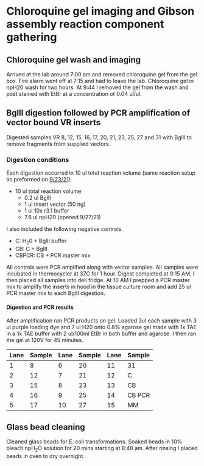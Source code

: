 # Chloroquine gel imaging and Gibson assembly reaction component gathering

## Chloroquine gel wash and imaging

Arrived at the lab around 7:00 am and removed chloroquine gel from
the gel box. Fire alarm went off at 7:15 and had to leave the lab. Chloroquine gel in npH20 wash for two hours. At 9:44 I removed the
gel from the wash and post stained with EtBr at a concentration of
0.04 ul/ul.

## BglII digestion followed by PCR amplification of vector bound VR inserts

Digested samples VR 8, 12, 15, 16, 17, 20, 21, 23, 25, 27 and 31 with BglII to
remove fragments from supplied vectors.

### Digestion conditions

Each digestion occurred in 10 ul total reaction volume (same reaction setup as
preformed on [9/23/21](41_9-23-21.md)). 

- 10 ul total reaction volume
    - 0.2 ul BglII
    - 1 ul insert vector (50 ng)
    - 1 ul 10x r3.1 buffer 
    - 7.8 ul npH20 (opened 9/27/21)

I also included the following negative controls.

- C: H<sub>2</sub>0 + BglII buffer 
- CB: C + BglII
- CBPCR: CB + PCR master mix

All controls were PCR amplified along with vector samples. All
samples were incubated in thermocycler at 37C for 1 hour. Digest completed at 9:15 AM. I then placed all samples into deli fridge. At 10 AM I prepped a PCR master mix to amplify the inserts in
hood in the tissue culture room and add 25 ul PCR master mix
to each BglII digestion.

#### Digestion and PCR results

After amplification ran PCR products on gel. Loaded 3ul each sample
with 3 ul purple loading dye and 7 ul H20 onto 0.8% agarose gel made with 1x TAE in a 1x TAE buffer with 2 ul/100ml EtBr in both
buffer and agarose. I then ran the gel at 120V for 45 minutes.

| Lane | Sample | Lane | Sample | Lane | Sample |
|------|--------|------|--------|------|--------|
| 1    | 8      | 6    | 20     | 11   | 31     |
| 2    | 12     | 7    | 21     | 12   | C      |
| 3    | 15     | 8    | 23     | 13   | CB     |
| 4    | 16     | 9    | 25     | 14   | CB PCR |
| 5    | 17     | 10   | 27     | 15   | MM     |

## Glass bead cleaning

Cleaned glass beads for E. coli transformations. Soaked beads in 10% bleach npH<sub>2</sub>O solution for 20 mins starting at 8:48 am. After rinsing I placed beads in oven to dry overnight.
